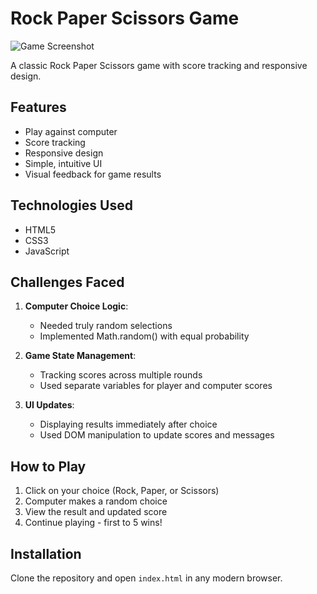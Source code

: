 # Rock Paper Scissors Game

![Game Screenshot](./screenshots/rps-game.png)

A classic Rock Paper Scissors game with score tracking and responsive design.

## Features
- Play against computer
- Score tracking
- Responsive design
- Simple, intuitive UI
- Visual feedback for game results

## Technologies Used
- HTML5
- CSS3
- JavaScript

## Challenges Faced
1. **Computer Choice Logic**:
   - Needed truly random selections
   - Implemented Math.random() with equal probability

2. **Game State Management**:
   - Tracking scores across multiple rounds
   - Used separate variables for player and computer scores

3. **UI Updates**:
   - Displaying results immediately after choice
   - Used DOM manipulation to update scores and messages

## How to Play
1. Click on your choice (Rock, Paper, or Scissors)
2. Computer makes a random choice
3. View the result and updated score
4. Continue playing - first to 5 wins!

## Installation
Clone the repository and open `index.html` in any modern browser.

